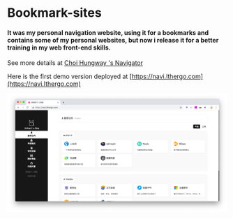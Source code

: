 # Bookmark-sites	

#### It was my personal navigation website, using it for a bookmarks and contains some of my personal websites, but now i release it for a better training in my web front-end skills.

See more details at [Choi Hungway 's Navigator](https://mylax.cn)

Here is the first demo version deployed at [https://navi.lthergo.com](https://navi.lthergo.com)

![Navigator demo](./navigator.png)